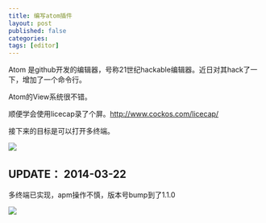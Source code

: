 ```yaml
---
title: 编写atom插件
layout: post
published: false
categories:
tags: [editor]
---
```


Atom 是github开发的编辑器，号称21世纪hackable编辑器。近日对其hack了一下，增加了一个命令行。

Atom的View系统很不错。

顺便学会使用licecap录了个屏。http://www.cockos.com/licecap/

接下来的目标是可以打开多终端。

![](http://guileen.github.io/img/terminal-status/screenshot-0.2.0.gif)

## UPDATE： 2014-03-22

多终端已实现，apm操作不慎，版本号bump到了1.1.0

![](http://guileen.github.io/img/terminal-status/screenshot-1.1.0.gif)
